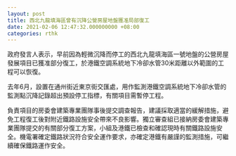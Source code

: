 ```yaml
---
layout: post
title: 西北九龍填海區曾有沉降公營房屋地盤獲准局部復工
date: 2021-02-06 12:47:32.000000000 +08:00
categories: rthk
---
```


政府發言人表示，早前因為輕微沉降而停工的西北九龍填海區一號地盤的公營房屋發展項目已獲准部分復工，於港鐵空調系統地下冷卻水管30米距離以外範圍的工程可以恢復。

去年6月，設置在通州街近東京街交匯處，用作監測港鐵空調系統地下冷卻水管的監測點沉降記錄超出預設停工指標，有關項目需暫停工程。

負責項目的房委會建築專業團隊事後提交調查報告，建議採取適當的緩解措施，避免工程復工後對附近鐵路設施安全帶來不良影響。獨立審查組已接納房委會建築專業團隊提交的有關部分復工方案，小組及港鐵已檢查和確認現時有關鐵路設施安全。機電署確定鐵路狀況符合安全運作要求，亦確定港鐵有嚴謹的監測措施，可繼續確保鐵路運作安全。
